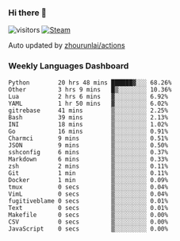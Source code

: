 ### Hi there 👋

![visitors](https://visitor-badge.glitch.me/badge?page_id=zhourunlai)
[![Steam](https://img.shields.io/badge/dynamic/json?label=Steam&query=%24.data.totalSubs&url=https%3A%2F%2Fapi.spencerwoo.com%2Fsubstats%2F%3Fsource%3DsteamGames%26queryKey%3D76561198285156854&suffix=%20Games&logo=steam&labelColor=134375&color=0b1a37&longCache=true)](http://steamcommunity.com/profiles/76561198285156854)

Auto updated by <a href="https://github.com/zhourunlai/zhourunlai/actions" target="_blank">zhourunlai/actions</a>

### Weekly Languages Dashboard

<!--PART:wakatime-->
```text
Python        20 hrs 48 mins ██████▓░░░ 68.26%
Other         3 hrs 9 mins   █▒░░░░░░░░ 10.36%
Lua           2 hrs 6 mins   ▓░░░░░░░░░ 6.92%
YAML          1 hr 50 mins   ▓░░░░░░░░░ 6.02%
gitrebase     41 mins        ▒░░░░░░░░░ 2.25%
Bash          39 mins        ▒░░░░░░░░░ 2.13%
INI           18 mins        ▒░░░░░░░░░ 1.02%
Go            16 mins        ▒░░░░░░░░░ 0.91%
Charmci       9 mins         ▒░░░░░░░░░ 0.51%
JSON          9 mins         ▒░░░░░░░░░ 0.50%
sshconfig     6 mins         ▒░░░░░░░░░ 0.37%
Markdown      6 mins         ▒░░░░░░░░░ 0.33%
zsh           2 mins         ▒░░░░░░░░░ 0.11%
Git           1 min          ▒░░░░░░░░░ 0.11%
Docker        1 min          ▒░░░░░░░░░ 0.09%
tmux          0 secs         ▒░░░░░░░░░ 0.04%
VimL          0 secs         ▒░░░░░░░░░ 0.04%
fugitiveblame 0 secs         ▒░░░░░░░░░ 0.01%
Text          0 secs         ▒░░░░░░░░░ 0.01%
Makefile      0 secs         ▒░░░░░░░░░ 0.00%
CSV           0 secs         ▒░░░░░░░░░ 0.00%
JavaScript    0 secs         ▒░░░░░░░░░ 0.00%
```
<!--PART:wakatime-->
